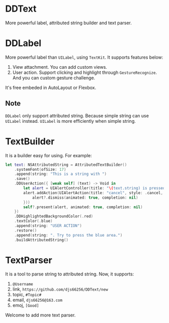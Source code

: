 # DDText
More powerful label, attributed string builder and text parser.

# DDLabel

More powerful label than `UILabel`, using `TextKit`. It supports features below:

1. View attachment. You can add custom views.
2. User action. Support clicking and highlight through `GestureRecognize`. And you can custom gesture challenge.

It's free embeded in AutoLayout or Flexbox.

## Note

`DDLabel` only support attributed string. Because simple string can use `UILabel` instead. `UILabel` is more efficiently when simple string.

# TextBuilder

It is a builder easy for using. For example:

```swift
let text: NSAttributedString = AttributedTextBuilder()
    .systemFont(ofSize: 17)
    .append(string: "This is a string with ")
    .save()
    .DDUserAction({ [weak self] (text) -> Void in
        let alert = UIAlertController(title: "\(text.string) is pressed!", message: nil, preferredStyle: .alert)
        alert.addAction(UIAlertAction(title: "cancel", style: .cancel, handler: { [weak alert] (_) in
            alert?.dismiss(animated: true, completion: nil)
        }))
        self?.present(alert, animated: true, completion: nil)
    })
    .DDHighlightedBackgroundColor(.red)
    .textColor(.blue)
    .append(string: "USER ACTION")
    .restore()
    .append(string: ". Try to press the blue area.")
    .buildAttributedString()
```

# TextParser

It is a tool to parse string to attributed string. Now, it supports:

1. `@Username`
2. link, `https://github.com/djs66256/DDText/new`
3. topic, `#Topic#`
4. email, `djs66256@163.com`
5. emoj, `[Good]`

Welcome to add more text parser.
